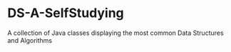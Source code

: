# DS-A-SelfStudying
A collection of Java classes displaying the most common Data Structures and Algorithms
